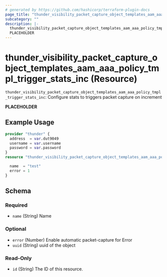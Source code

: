 ```yaml
---
# generated by https://github.com/hashicorp/terraform-plugin-docs
page_title: "thunder_visibility_packet_capture_object_templates_aam_aaa_policy_tmpl_trigger_stats_inc Resource - terraform-provider-thunder"
subcategory: ""
description: |-
  thunder_visibility_packet_capture_object_templates_aam_aaa_policy_tmpl_trigger_stats_inc: Configure stats to triggers packet capture on increment
  PLACEHOLDER
---
```


# thunder_visibility_packet_capture_object_templates_aam_aaa_policy_tmpl_trigger_stats_inc (Resource)

`thunder_visibility_packet_capture_object_templates_aam_aaa_policy_tmpl_trigger_stats_inc`: Configure stats to triggers packet capture on increment

__PLACEHOLDER__

## Example Usage

```terraform
provider "thunder" {
  address  = var.dut9049
  username = var.username
  password = var.password
}
resource "thunder_visibility_packet_capture_object_templates_aam_aaa_policy_tmpl_trigger_stats_inc" "thunder_visibility_packet_capture_object_templates_aam_aaa_policy_tmpl_trigger_stats_inc" {

  name  = "test"
  error = 1
}
```

<!-- schema generated by tfplugindocs -->
## Schema

### Required

- `name` (String) Name

### Optional

- `error` (Number) Enable automatic packet-capture for Error
- `uuid` (String) uuid of the object

### Read-Only

- `id` (String) The ID of this resource.


